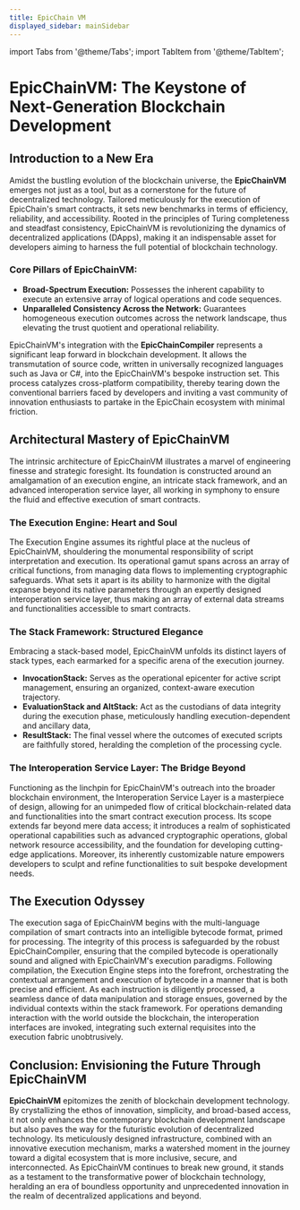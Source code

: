 ```yaml
---
title: EpicChain VM
displayed_sidebar: mainSidebar
---
```


import Tabs from '@theme/Tabs';
import TabItem from '@theme/TabItem';




# EpicChainVM: The Keystone of Next-Generation Blockchain Development

## Introduction to a New Era

Amidst the bustling evolution of the blockchain universe, the **EpicChainVM** emerges not just as a tool, but as a cornerstone for the future of decentralized technology. Tailored meticulously for the execution of EpicChain's smart contracts, it sets new benchmarks in terms of efficiency, reliability, and accessibility. Rooted in the principles of Turing completeness and steadfast consistency, EpicChainVM is revolutionizing the dynamics of decentralized applications (DApps), making it an indispensable asset for developers aiming to harness the full potential of blockchain technology.

### Core Pillars of EpicChainVM:

- **Broad-Spectrum Execution:** Possesses the inherent capability to execute an extensive array of logical operations and code sequences.
- **Unparalleled Consistency Across the Network:** Guarantees homogeneous execution outcomes across the network landscape, thus elevating the trust quotient and operational reliability.

EpicChainVM's integration with the **EpicChainCompiler** represents a significant leap forward in blockchain development. It allows the transmutation of source code, written in universally recognized languages such as Java or C#, into the EpicChainVM's bespoke instruction set. This process catalyzes cross-platform compatibility, thereby tearing down the conventional barriers faced by developers and inviting a vast community of innovation enthusiasts to partake in the EpicChain ecosystem with minimal friction.

## Architectural Mastery of EpicChainVM

The intrinsic architecture of EpicChainVM illustrates a marvel of engineering finesse and strategic foresight. Its foundation is constructed around an amalgamation of an execution engine, an intricate stack framework, and an advanced interoperation service layer, all working in symphony to ensure the fluid and effective execution of smart contracts.

### The Execution Engine: Heart and Soul
The Execution Engine assumes its rightful place at the nucleus of EpicChainVM, shouldering the monumental responsibility of script interpretation and execution. Its operational gamut spans across an array of critical functions, from managing data flows to implementing cryptographic safeguards. What sets it apart is its ability to harmonize with the digital expanse beyond its native parameters through an expertly designed interoperation service layer, thus making an array of external data streams and functionalities accessible to smart contracts.

### The Stack Framework: Structured Elegance
Embracing a stack-based model, EpicChainVM unfolds its distinct layers of stack types, each earmarked for a specific arena of the execution journey.

- **InvocationStack:** Serves as the operational epicenter for active script management, ensuring an organized, context-aware execution trajectory.
- **EvaluationStack and AltStack:** Act as the custodians of data integrity during the execution phase, meticulously handling execution-dependent and ancillary data,
- **ResultStack:** The final vessel where the outcomes of executed scripts are faithfully stored, heralding the completion of the processing cycle.

### The Interoperation Service Layer: The Bridge Beyond
Functioning as the linchpin for EpicChainVM's outreach into the broader blockchain environment, the Interoperation Service Layer is a masterpiece of design, allowing for an unimpeded flow of critical blockchain-related data and functionalities into the smart contract execution process. Its scope extends far beyond mere data access; it introduces a realm of sophisticated operational capabilities such as advanced cryptographic operations, global network resource accessibility, and the foundation for developing cutting-edge applications. Moreover, its inherently customizable nature empowers developers to sculpt and refine functionalities to suit bespoke development needs.

## The Execution Odyssey

The execution saga of EpicChainVM begins with the multi-language compilation of smart contracts into an intelligible bytecode format, primed for processing. The integrity of this process is safeguarded by the robust EpicChainCompiler, ensuring that the compiled bytecode is operationally sound and aligned with EpicChainVM's execution paradigms. Following compilation, the Execution Engine steps into the forefront, orchestrating the contextual arrangement and execution of bytecode in a manner that is both precise and efficient. As each instruction is diligently processed, a seamless dance of data manipulation and storage ensues, governed by the individual contexts within the stack framework. For operations demanding interaction with the world outside the blockchain, the interoperation interfaces are invoked, integrating such external requisites into the execution fabric unobtrusively.

## Conclusion: Envisioning the Future Through EpicChainVM

**EpicChainVM** epitomizes the zenith of blockchain development technology. By crystallizing the ethos of innovation, simplicity, and broad-based access, it not only enhances the contemporary blockchain development landscape but also paves the way for the futuristic evolution of decentralized technology. Its meticulously designed infrastructure, combined with an innovative execution mechanism, marks a watershed moment in the journey toward a digital ecosystem that is more inclusive, secure, and interconnected. As EpicChainVM continues to break new ground, it stands as a testament to the transformative power of blockchain technology, heralding an era of boundless opportunity and unprecedented innovation in the realm of decentralized applications and beyond.






<br/>